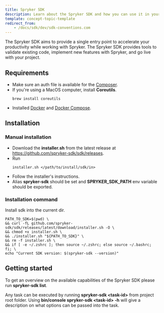 ```yaml
---
title: Spryker SDK
description: Learn about the Spryker SDK and how you can use it in your project.
template: concept-topic-template
redirect_from: 
    - /docs/sdk/dev/sdk-conventions.com
---
```

The Spryker SDK aims to provide a single entry point to accelerate your productivity while working with Spryker. The Spryker SDK provides tools to validate existing code, implement new features with Spryker, and go live with your project.

## Requirements
- Make sure an auth file is available for the [Composer](https://getcomposer.org/doc/articles/authentication-for-private-packages.md).
- If you're using a MacOS computer, install **Coreutils**.
  ```shell
  brew install coreutils
  ```
- Installed [Docker](https://docs.docker.com/engine/install/) and [Docker Compose](https://docs.docker.com/compose/install/).

## Installation

### Manual installation
- Download the **installer.sh** from the latest release at https://github.com/spryker-sdk/sdk/releases.
- Run 
  ```shell
  installer.sh </path/to/install/sdk/in>
  ```
- Follow the installer's instructions.
- Alias **spryker-sdk** should be set and **SPRYKER_SDK_PATH** env variable should be exported.


### Installation command
Install sdk into the current dir.
```shell
PATH_TO_SDK=$(pwd) \
&& curl -fL github.com/spryker-sdk/sdk/releases/latest/download/installer.sh -O \
&& chmod +x installer.sh \
&& ./installer.sh "${PATH_TO_SDK}" \
&& rm -f installer.sh \
&& if [ -e ~/.zshrc ]; then source ~/.zshrc; else source ~/.bashrc; fi; \
echo "Current SDK version: $(spryker-sdk --version)"
```

## Getting started

To get an overview on the available capabilities of the Spryker SDK please run **spryker-sdk list**.

Any task can be executed by running **spryker-sdk \<task-id\>** from project root folder.
Using **bin/console spryker-sdk \<task-id\> -h** will give a description on what options can be passed into the task.